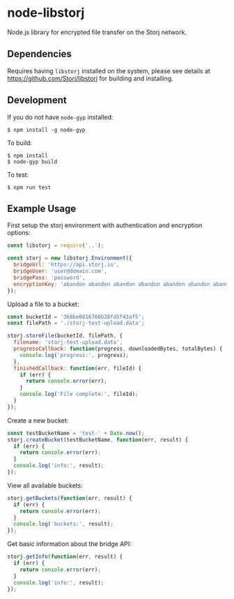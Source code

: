 # node-libstorj

Node.js library for encrypted file transfer on the Storj network.

## Dependencies

Requires having `libstorj` installed on the system, please see details at https://github.com/Storj/libstorj for building and installing.

## Development

If you do not have `node-gyp` installed:

```
$ npm install -g node-gyp
```

To build:

```
$ npm install
$ node-gyp build
```

To test:

```
$ npm run test
```

## Example Usage

First setup the storj environment with authentication and encryption options:

```js
const libstorj = require('..');

const storj = new libstorj.Environment({
  bridgeUrl: 'https://api.storj.io',
  bridgeUser: 'user@domain.com',
  bridgePass: 'password',
  encryptionKey: 'abandon abandon abandon abandon abandon abandon abandon abandon abandon abandon abandon about'
});
```

Upload a file to a bucket:
```js
const bucketId = '368be0816766b28fd5f43af5';
const filePath = './storj-test-upload.data';

storj.storeFile(bucketId, filePath, {
  filename: 'storj-test-upload.data',
  progressCallback: function(progress, downloadedBytes, totalBytes) {
    console.log('progress:', progress);
  },
  finishedCallback: function(err, fileId) {
    if (err) {
      return console.error(err);
    }
    console.log('File complete:', fileId);
  }
});

```

Create a new bucket:
```js
const testBucketName = 'test-' + Date.now();
storj.createBucket(testBucketName, function(err, result) {
  if (err) {
    return console.error(err);
  }
  console.log('info:', result);
});
```

View all available buckets:
```js
storj.getBuckets(function(err, result) {
  if (err) {
    return console.error(err);
  }
  console.log('buckets:', result);
});
```

Get basic information about the bridge API:
```js
storj.getInfo(function(err, result) {
  if (err) {
    return console.error(err);
  }
  console.log('info:', result);
});
```
